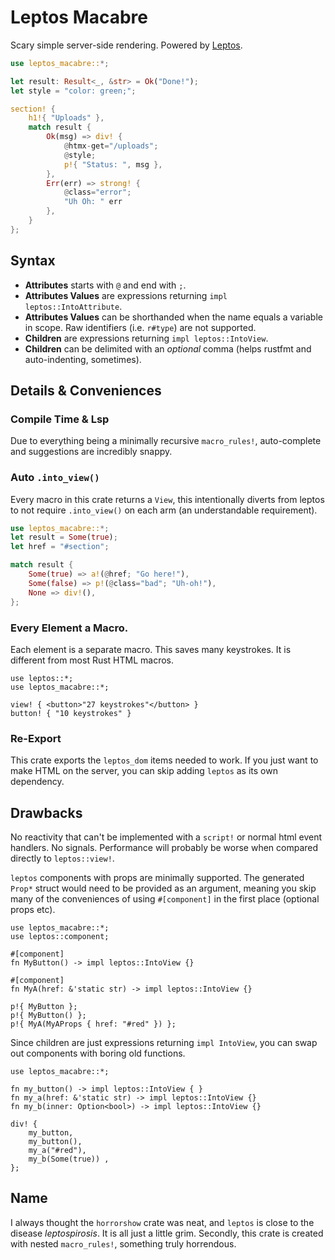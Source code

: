 # Leptos Macabre

Scary simple server-side rendering. Powered by [Leptos](https://github.com/leptos-rs/leptos).

```rust
use leptos_macabre::*;

let result: Result<_, &str> = Ok("Done!");
let style = "color: green;";

section! {
    h1!{ "Uploads" },
    match result {
        Ok(msg) => div! {
            @htmx-get="/uploads";
            @style;
            p!{ "Status: ", msg },
        },
        Err(err) => strong! {
            @class="error";
            "Uh Oh: " err
        },
    }
};
```

## Syntax

- **Attributes** starts with `@` and end with `;`.
- **Attributes Values** are expressions returning `impl leptos::IntoAttribute`.
- **Attributes Values** can be shorthanded when the name equals a variable in scope.
  Raw identifiers (i.e. `r#type`) are not supported.
- **Children** are expressions returning `impl leptos::IntoView`.
- **Children** can be delimited with an _optional_ comma (helps rustfmt and auto-indenting, sometimes).

## Details & Conveniences

### Compile Time & Lsp
Due to everything being a minimally recursive `macro_rules!`, auto-complete and suggestions
are incredibly snappy.

### Auto `.into_view()`

Every macro in this crate returns a `View`, this intentionally diverts from
leptos to not require `.into_view()` on each arm (an understandable requirement).

```rust
use leptos_macabre::*;
let result = Some(true);
let href = "#section";

match result {
    Some(true) => a!(@href; "Go here!"),
    Some(false) => p!(@class="bad"; "Uh-oh!"),
    None => div!(),
};
```

### Every Element a Macro.

Each element is a separate macro. This saves many keystrokes. It is different
from most Rust HTML macros.

```rust, ignore
use leptos::*;
use leptos_macabre::*;

view! { <button>"27 keystrokes"</button> }
button! { "10 keystrokes" }
```

### Re-Export

This crate exports the `leptos_dom` items needed to work. If you just want
to make HTML on the server, you can skip adding `leptos` as its own dependency.

## Drawbacks

No reactivity that can't be implemented with a `script!` or normal html event
handlers. No signals. Performance will probably be worse when compared directly
to `leptos::view!`.

`leptos` components with props are minimally supported. The generated `Prop*`
struct would need to be provided as an argument, meaning you skip
many of the conveniences of using `#[component]` in the first place (optional
props etc).

```rust, ignore
use leptos_macabre::*;
use leptos::component;

#[component]
fn MyButton() -> impl leptos::IntoView {}

#[component]
fn MyA(href: &'static str) -> impl leptos::IntoView {}

p!{ MyButton };
p!{ MyButton() };
p!{ MyA(MyAProps { href: "#red" }) };

```

Since children are just expressions returning `impl IntoView`, you can swap out
components with boring old functions.

```rust, ignore
use leptos_macabre::*;

fn my_button() -> impl leptos::IntoView { }
fn my_a(href: &'static str) -> impl leptos::IntoView {}
fn my_b(inner: Option<bool>) -> impl leptos::IntoView {}

div! { 
    my_button,
    my_button(),
    my_a("#red"),
    my_b(Some(true)) ,
};

```

## Name

I always thought the `horrorshow` crate was neat, and `leptos` is close to the
disease *leptospirosis*. It is all just a little grim. Secondly, this crate is
created with nested `macro_rules!`, something truly horrendous.
